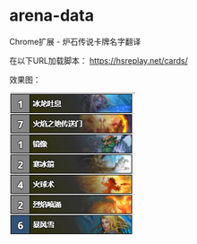 # arena-data
Chrome扩展 - 炉石传说卡牌名字翻译

在以下URL加载脚本：
https://hsreplay.net/cards/

效果图：

![image](https://github.com/Lynn524552751/arena-data/raw/master/img/eg.png)
